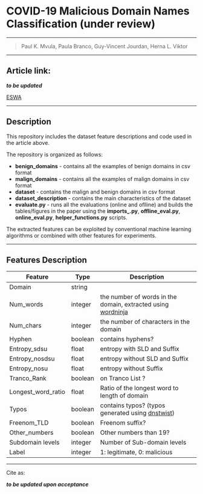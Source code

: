 # COVID-19 Malicious Domain Names Classification (under review)

---

> Paul K. Mvula, Paula Branco, Guy-Vincent Jourdan, Herna L. Viktor

---

## Article link:

***to be updated***

[ESWA](https://www.journals.elsevier.com/expert-systems-with-applications)

---
## Description

This repository includes the dataset feature descriptions and code used in the article above.

The repository is organized as follows:

* **benign_domains** - contains all the examples of benign domains in csv format
* **malign_domains** - contains all the examples of malign domains in csv format
* **dataset** - contains the malign and benign domains in csv format
* **dataset_description** - contains the main characteristics of the dataset
* **evaluate.py** - runs all the evaluations (online and oflline) and builds the tables/figures in the paper using the **imports_.py**, **offline_eval.py**, **online_eval.py**, **helper_functions.py** scripts.

The extracted features can be exploited by conventional machine learning algorithms or combined with other features for experiments.

---
## Features Description

Feature | Type | Description |
--------|------|-------------|
Domain |	string|	|the domain name|
Num_words|	integer|	the number of words in the domain, extracted using [wordninja](https://github.com/keredson/wordninja)|
Num_chars|	integer|	the number of characters in the domain|
Hyphen|	boolean|	contains hyphens?|
Entropy_sdsu|	float|	entropy with SLD and Suffix|
Entropy_nosdsu|	float|	entropy without SLD and Suffix|
Entropy_nosu|	float|	entropy without Suffix|
Tranco_Rank|	boolean|	on Tranco List ?|
Longest_word_ratio|	float|	Ratio of the longest word to length of domain|
Typos|	boolean|	contains typos? (typos generated using [dnstwist](https://github.com/elceef/dnstwist))|
Freenom_TLD|	boolean	|Freenom suffix?|
Other_numbers|	boolean|	Other numbers than 19?|
Subdomain levels|	integer|	Number of Sub-domain levels|
Label|	integer|	1: legitimate, 0: malicious|



---

Cite as:

***to be updated upon acceptance***
